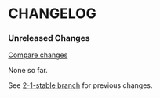 # CHANGELOG

### Unreleased Changes

[Compare changes](https://github.com/codevise/pageflow-chart/compare/2-1-stable...master)

None so far.

See
[2-1-stable branch](https://github.com/codevise/pageflow-chart/blob/2-1-stable/CHANGELOG.md)
for previous changes.

